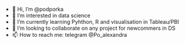 - 👋 Hi, I’m @podporka
- 👀 I’m interested in data science
- 🌱 I’m currently learning Pyhthon, R and visualisation in Tableau/PBI
- 💞️ I’m looking to collaborate on any project for newcommers in DS 
- 📫 How to reach me: telegram @Po_alexandra

<!---
podporka/podporka is a ✨ special ✨ repository because its `README.md` (this file) appears on your GitHub profile.
You can click the Preview link to take a look at your changes.
--->
